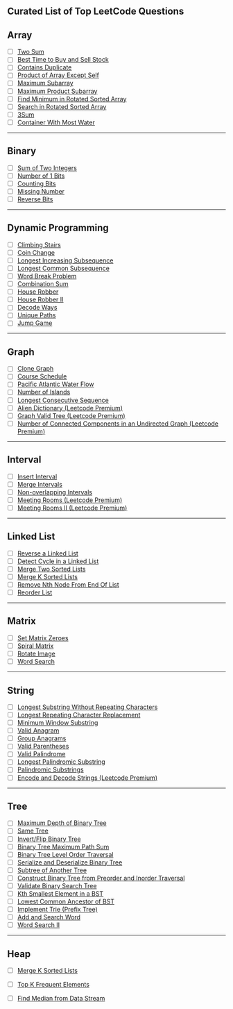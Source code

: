 ## Curated List of Top LeetCode Questions


## Array

- [ ] [Two Sum](https://leetcode.com/problems/two-sum/)
- [ ] [Best Time to Buy and Sell Stock](https://leetcode.com/problems/best-time-to-buy-and-sell-stock/)
- [ ] [Contains Duplicate](https://leetcode.com/problems/contains-duplicate/)
- [ ] [Product of Array Except Self](https://leetcode.com/problems/product-of-array-except-self/)
- [ ] [Maximum Subarray](https://leetcode.com/problems/maximum-subarray/)
- [ ] [Maximum Product Subarray](https://leetcode.com/problems/maximum-product-subarray/)
- [ ] [Find Minimum in Rotated Sorted Array](https://leetcode.com/problems/find-minimum-in-rotated-sorted-array/)
- [ ] [Search in Rotated Sorted Array](https://leetcode.com/problems/search-in-rotated-sorted-array/)
- [ ] [3Sum](https://leetcode.com/problems/3sum/)
- [ ] [Container With Most Water](https://leetcode.com/problems/container-with-most-water/)

---

## Binary

- [ ] [Sum of Two Integers](https://leetcode.com/problems/sum-of-two-integers/)
- [ ] [Number of 1 Bits](https://leetcode.com/problems/number-of-1-bits/)
- [ ] [Counting Bits](https://leetcode.com/problems/counting-bits/)
- [ ] [Missing Number](https://leetcode.com/problems/missing-number/)
- [ ] [Reverse Bits](https://leetcode.com/problems/reverse-bits/)

---

## Dynamic Programming

- [ ] [Climbing Stairs](https://leetcode.com/problems/climbingstairs/)
- [ ] [Coin Change](https://leetcode.com/problems/coinchange/)
- [ ] [Longest Increasing Subsequence](https://leetcode.com/problems/longestincreasingsubsequence/)
- [ ] [Longest Common Subsequence]()
- [ ] [Word Break Problem](https://leetcode.com/problems/wordbreak/)
- [ ] [Combination Sum](https://leetcode.com/problems/combinationsumiv/)
- [ ] [House Robber](https://leetcode.com/problems/houserobber/)
- [ ] [House Robber II](https://leetcode.com/problems/houserobberii/)
- [ ] [Decode Ways](https://leetcode.com/problems/decodeways/)
- [ ] [Unique Paths](https://leetcode.com/problems/uniquepaths/)
- [ ] [Jump Game](https://leetcode.com/problems/jumpgame/)

---

## Graph

- [ ] [Clone Graph](https://leetcode.com/problems/clonegraph/)
- [ ] [Course Schedule](https://leetcode.com/problems/courseschedule/)
- [ ] [Pacific Atlantic Water Flow](https://leetcode.com/problems/pacificatlanticwaterflow/)
- [ ] [Number of Islands](https://leetcode.com/problems/numberofislands/)
- [ ] [Longest Consecutive Sequence](https://leetcode.com/problems/longestconsecutivesequence/)
- [ ] [Alien Dictionary (Leetcode Premium)](https://leetcode.com/problems/aliendictionary/)
- [ ] [Graph Valid Tree (Leetcode Premium)](https://leetcode.com/problems/graphvalidtree/)
- [ ] [Number of Connected Components in an Undirected Graph (Leetcode Premium)](https://leetcode.com/problems/numberofconnectedcomponentsinanundirectedgraph/)
---

## Interval

- [ ] [Insert Interval](https://leetcode.com/problems/insertinterval/)
- [ ] [Merge Intervals](https://leetcode.com/problems/mergeintervals/)
- [ ] [Non-overlapping Intervals](https://leetcode.com/problems/nonoverlappingintervals/)
- [ ] [Meeting Rooms (Leetcode Premium)](https://leetcode.com/problems/meetingrooms/)
- [ ] [Meeting Rooms II (Leetcode Premium)](https://leetcode.com/problems/meetingroomsii/)

---

## Linked List

- [ ] [Reverse a Linked List](https://leetcode.com/problems/reverselinkedlist/)
- [ ] [Detect Cycle in a Linked List](https://leetcode.com/problems/linkedlistcycle/)
- [ ] [Merge Two Sorted Lists](https://leetcode.com/problems/mergetwosortedlists/)
- [ ] [Merge K Sorted Lists](https://leetcode.com/problems/mergeksortedlists/)
- [ ] [Remove Nth Node From End Of List](https://leetcode.com/problems/removenthnodefromendoflist/)
- [ ] [Reorder List](https://leetcode.com/problems/reorderlist/)

---

## Matrix

- [ ] [Set Matrix Zeroes](https://leetcode.com/problems/setmatrixzeroes/)
- [ ] [Spiral Matrix](https://leetcode.com/problems/spiralmatrix/)
- [ ] [Rotate Image](https://leetcode.com/problems/rotateimage/)
- [ ] [Word Search](https://leetcode.com/problems/wordsearch/)

---

## String

- [ ] [Longest Substring Without Repeating Characters](https://leetcode.com/problems/longestsubstringwithoutrepeatingcharacters/)
- [ ] [Longest Repeating Character Replacement](https://leetcode.com/problems/longestrepeatingcharacterreplacement/)
- [ ] [Minimum Window Substring](https://leetcode.com/problems/minimumwindowsubstring/)
- [ ] [Valid Anagram](https://leetcode.com/problems/validanagram/)
- [ ] [Group Anagrams](https://leetcode.com/problems/groupanagrams/)
- [ ] [Valid Parentheses](https://leetcode.com/problems/validparentheses/)
- [ ] [Valid Palindrome](https://leetcode.com/problems/validpalindrome/)
- [ ] [Longest Palindromic Substring](https://leetcode.com/problems/longestpalindromicsubstring/)
- [ ] [Palindromic Substrings](https://leetcode.com/problems/palindromicsubstrings/)
- [ ] [Encode and Decode Strings (Leetcode Premium)](https://leetcode.com/problems/encodeanddecodestrings/)

---

## Tree

- [ ] [Maximum Depth of Binary Tree](https://leetcode.com/problems/maximumdepthofbinarytree/)
- [ ] [Same Tree](https://leetcode.com/problems/sametree/)
- [ ] [Invert/Flip Binary Tree](https://leetcode.com/problems/invertbinarytree/)
- [ ] [Binary Tree Maximum Path Sum](https://leetcode.com/problems/binarytreemaximumpathsum/)
- [ ] [Binary Tree Level Order Traversal](https://leetcode.com/problems/binarytreelevelordertraversal/)
- [ ] [Serialize and Deserialize Binary Tree](https://leetcode.com/problems/serializeanddeserializebinarytree/)
- [ ] [Subtree of Another Tree](https://leetcode.com/problems/subtreeofanothertree/)
- [ ] [Construct Binary Tree from Preorder and Inorder Traversal](https://leetcode.com/problems/constructbinarytreefrompreorderandinordertraversal/)
- [ ] [Validate Binary Search Tree](https://leetcode.com/problems/validatebinarysearchtree/)
- [ ] [Kth Smallest Element in a BST](https://leetcode.com/problems/kthsmallestelementinabst/)
- [ ] [Lowest Common Ancestor of BST](https://leetcode.com/problems/lowestcommonancestorofabinarysearchtree/)
- [ ] [Implement Trie (Prefix Tree)](https://leetcode.com/problems/implementtrieprefixtree/)
- [ ] [Add and Search Word](https://leetcode.com/problems/addandsearchworddatastructuredesign/)
- [ ] [Word Search II](https://leetcode.com/problems/wordsearchii/)

---

## Heap

- [ ] [Merge K Sorted Lists](https://leetcode.com/problems/mergeksortedlists/)
- [ ] [Top K Frequent Elements](https://leetcode.com/problems/topkfrequentelements/)
- [ ] [Find Median from Data Stream](https://leetcode.com/problems/findmedianfromdatastream/)


